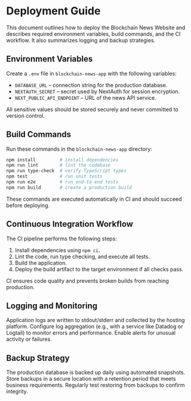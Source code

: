 # Deployment Guide

This document outlines how to deploy the Blockchain News Website and describes required environment variables, build commands, and the CI workflow. It also summarizes logging and backup strategies.

## Environment Variables

Create a `.env` file in `blockchain-news-app` with the following variables:

- `DATABASE_URL` – connection string for the production database.
- `NEXTAUTH_SECRET` – secret used by NextAuth for session encryption.
- `NEXT_PUBLIC_API_ENDPOINT` – URL of the news API service.

All sensitive values should be stored securely and never committed to version control.

## Build Commands

Run these commands in the `blockchain-news-app` directory:

```bash
npm install         # install dependencies
npm run lint        # lint the codebase
npm run type-check  # verify TypeScript types
npm test            # run unit tests
npm run e2e         # run end-to-end tests
npm run build       # create a production build
```

These commands are executed automatically in CI and should succeed before deploying.

## Continuous Integration Workflow

The CI pipeline performs the following steps:

1. Install dependencies using `npm ci`.
2. Lint the code, run type checking, and execute all tests.
3. Build the application.
4. Deploy the build artifact to the target environment if all checks pass.

CI ensures code quality and prevents broken builds from reaching production.

## Logging and Monitoring

Application logs are written to stdout/stderr and collected by the hosting platform. Configure log aggregation (e.g., with a service like Datadog or Logtail) to monitor errors and performance. Enable alerts for unusual activity or failures.

## Backup Strategy

The production database is backed up daily using automated snapshots. Store backups in a secure location with a retention period that meets business requirements. Regularly test restoring from backups to confirm integrity.

